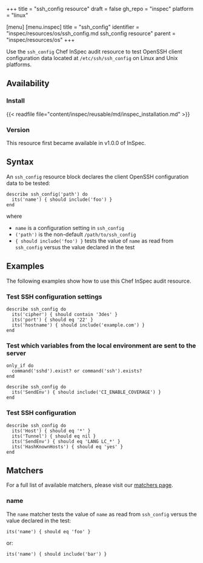 +++
title = "ssh_config resource"
draft = false
gh_repo = "inspec"
platform = "linux"

[menu]
  [menu.inspec]
    title = "ssh_config"
    identifier = "inspec/resources/os/ssh_config.md ssh_config resource"
    parent = "inspec/resources/os"
+++

Use the `ssh_config` Chef InSpec audit resource to test OpenSSH client configuration data located at `/etc/ssh/ssh_config` on Linux and Unix platforms.

## Availability

### Install

{{< readfile file="content/inspec/reusable/md/inspec_installation.md" >}}

### Version

This resource first became available in v1.0.0 of InSpec.

## Syntax

An `ssh_config` resource block declares the client OpenSSH configuration data to be tested:

    describe ssh_config('path') do
      its('name') { should include('foo') }
    end

where

- `name` is a configuration setting in `ssh_config`
- `('path')` is the non-default `/path/to/ssh_config`
- `{ should include('foo') }` tests the value of `name` as read from `ssh_config` versus the value declared in the test

## Examples

The following examples show how to use this Chef InSpec audit resource.

### Test SSH configuration settings

    describe ssh_config do
      its('cipher') { should contain '3des' }
      its('port') { should eq '22' }
      its('hostname') { should include('example.com') }
    end

### Test which variables from the local environment are sent to the server

    only_if do
      command('sshd').exist? or command('ssh').exists?
    end

    describe ssh_config do
      its('SendEnv') { should include('CI_ENABLE_COVERAGE') }
    end

### Test SSH configuration

    describe ssh_config do
      its('Host') { should eq '*' }
      its('Tunnel') { should eq nil }
      its('SendEnv') { should eq 'LANG LC_*' }
      its('HashKnownHosts') { should eq 'yes' }
    end

## Matchers

For a full list of available matchers, please visit our [matchers page](/inspec/matchers/).

### name

The `name` matcher tests the value of `name` as read from `ssh_config` versus the value declared in the test:

    its('name') { should eq 'foo' }

or:

    its('name') { should include('bar') }
